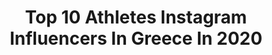 ---
title: Top 10 Athletes Instagram Influencers In Greece In 2020
description: Identify the most popular Instagram accounts on inBeat.
platform: Instagram
profiles:
  - username: "sashi1991"
    fullname: >-
      Saskia Hippe
    location: "Greece"
    followers: 26094
    engagement: 1046
    commentsToLikes: 0.011774
    avatar: "https://scontent-lht6-1.cdninstagram.com/v/t51.2885-19/s320x320/38066230_2146412375684398_2914956984824365056_n.jpg?_nc_ht=scontent-lht6-1.cdninstagram.com&_nc_ohc=_oz6zOao6WUAX_krTrS&oh=29d64f676afadcf58ac9a729dbd05928&oe=5EBB1DB1"
    verified: false
    hashtags: "#doglover, #kisses, #happynewyear, #challengecup"
  - username: "georgia_papadopoulou_"
    fullname: >-
      Georgia Papadopoulou
    location: "Greece"
    followers: 5120
    engagement: 863
    commentsToLikes: 0.019958
    avatar: "https://scontent-ams4-1.cdninstagram.com/v/t51.2885-19/s320x320/42642308_994263817442005_8317621046819684352_n.jpg?_nc_ht=scontent-ams4-1.cdninstagram.com&_nc_ohc=df3Xp5gc_i4AX-yP0Z7&oh=47bda78241927d2d8fb6ea5d591ce0ec&oe=5EB35445"
    verified: false
    hashtags: "#strength, #perfit, #fitness, #personal"
  - username: "pigi_devetzi"
    fullname: >-
      Πηγή Δεβετζή Official
    location: "Greece"
    followers: 43184
    engagement: 233
    commentsToLikes: 0.030397
    avatar: "https://scontent-lhr8-1.cdninstagram.com/v/t51.2885-19/s320x320/17661944_1889152321330402_564101721916178432_a.jpg?_nc_ht=scontent-lhr8-1.cdninstagram.com&_nc_ohc=A8IlaMivwJYAX8hiTYl&oh=ee57d26621faec6d123730743b0d8512&oe=5EBC16B3"
    verified: true
    hashtags: "#viewpoint, #gold, #homework, #youtube"
  - username: "georgefyntanidis"
    fullname: >-
      George Fyntanidis
    location: "Greece"
    followers: 11510
    engagement: 677
    commentsToLikes: 0.007821
    avatar: "https://scontent-lhr8-1.cdninstagram.com/v/t51.2885-19/s320x320/40373968_245670846093722_1853532959525568512_n.jpg?_nc_ht=scontent-lhr8-1.cdninstagram.com&_nc_ohc=Xi8-HdlPl8sAX9RYNB_&oh=05f854ac4d13eb855c71338806ddb6c5&oe=5EBA7D69"
    verified: false
    hashtags: "#cali, #fitnessmotivation, #photographer, #inspiration"
  - username: "lennartneubauer_g_734"
    fullname: >-
      Lennart Neubauer
    location: "Greece"
    followers: 5746
    engagement: 1464
    commentsToLikes: 0.025347
    avatar: "https://scontent-lht6-1.cdninstagram.com/v/t51.2885-19/s320x320/84367020_938403756561793_2912814543467970560_n.jpg?_nc_ht=scontent-lht6-1.cdninstagram.com&_nc_ohc=KnzQnd2y2n0AX-XCuRo&oh=bff024df3738ddcb8389a45dd9e58fa5&oe=5EB4A47F"
    verified: false
    hashtags: "#wave360, #tbt, #athlete, #freek"
  - username: "nikoleta_kiriakopoulou"
    fullname: >-
      Nikoleta Kyriakopoulou
    location: "Greece"
    followers: 12324
    engagement: 1322
    commentsToLikes: 0.015008
    avatar: "https://scontent-lhr8-1.cdninstagram.com/v/t51.2885-19/s320x320/52958376_479532239250438_8985651176183693312_n.jpg?_nc_ht=scontent-lhr8-1.cdninstagram.com&_nc_ohc=8KvDch5oXpwAX81kn5c&oh=46e39b1c9a9b0dff5ecb24b714797912&oe=5EB8D120"
    verified: false
    hashtags: "#europeanathletics, #diploma, #athletics, #sports"
  - username: "anma_pk_athens"
    fullname: >-
      Anma Aproswpaa
    location: "Greece"
    followers: 3078
    engagement: 1534
    commentsToLikes: 0.043931
    avatar: "https://scontent-lht6-1.cdninstagram.com/v/t51.2885-19/s320x320/41166705_290303551698056_6402979069268328448_n.jpg?_nc_ht=scontent-lht6-1.cdninstagram.com&_nc_ohc=Hz0SpAtTbZ4AX8vzJS-&oh=d66300d7ea7dcef959246d33799408b9&oe=5EB9EDF2"
    verified: false
    hashtags: "#parkourlife, #parkourcommunity, #parkourislife, #pkathlete"
  - username: "toniaskou"
    fullname: >-
      🌴Tonia Skourtanioti 🌴
    location: "Greece"
    followers: 124566
    engagement: 259
    commentsToLikes: 0.112040
    avatar: "https://scontent-amt2-1.cdninstagram.com/v/t51.2885-19/s320x320/90854489_213442293207386_7135608105219391488_n.jpg?_nc_ht=scontent-amt2-1.cdninstagram.com&_nc_ohc=Wxfd7lZsAI0AX8mRFs9&oh=9de2ddcc13c80a456971b7d2479ef8b1&oe=5EBAE187"
    verified: false
    hashtags: "#beachwear, #mountains, #summer2020, #giveawaygreece"
  - username: "allyreite17"
    fullname: >-
      Ally Reite
    location: "Greece"
    followers: 6327
    engagement: 723
    commentsToLikes: 0.032974
    avatar: "https://scontent-lhr8-1.cdninstagram.com/v/t51.2885-19/s320x320/25022180_1523692634332689_4137345157332729856_n.jpg?_nc_ht=scontent-lhr8-1.cdninstagram.com&_nc_ohc=9lzRWoQmEacAX-t2E3f&oh=b365c041237c75bd631ed94c29f024cd&oe=5EBCAE90"
    verified: false
    hashtags: "#greece, #workoutmotivation, #fitspo, #running"
  - username: "evelina_papazoglou"
    fullname: >-
      Evelina Papazoglou OLY
    location: "Greece"
    followers: 5103
    engagement: 1383
    commentsToLikes: 0.018925
    avatar: "https://scontent-ams4-1.cdninstagram.com/v/t51.2885-19/s320x320/90727269_254157135584983_4963273527336632320_n.jpg?_nc_ht=scontent-ams4-1.cdninstagram.com&_nc_ohc=0zApt15c86sAX_HOjq1&oh=98262366b06799a36bc0e02dde48b730&oe=5EAE3777"
    verified: false
    hashtags: "#herbalifenutrition, #jkrowling, #lover, #nikeoutfits"
---